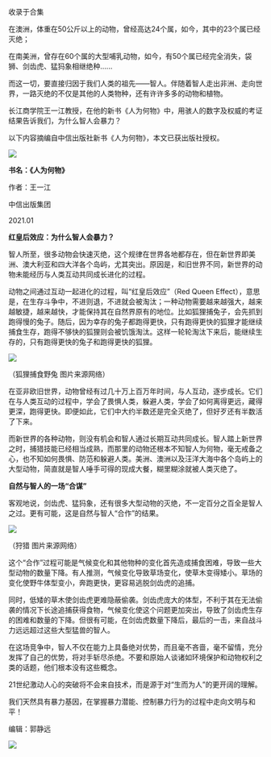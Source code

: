 

收录于合集

在澳洲，体重在50公斤以上的动物，曾经高达24个属，如今，其中的23个属已经灭绝；

  

在南美洲，曾存在60个属的大型哺乳动物，如今，有50个属已经完全消失，袋狮、剑齿虎、猛犸象相继绝种......

  

  

而这一切，要直接归因于我们人类的祖先——智人。伴随着智人走出非洲、走向世界，一路灭绝的不仅是其他的人类物种，还有许许多多的动物和植物。

  

长江商学院王一江教授，在他的新书《人为何物》中，用骇人的数字及权威的考证结果告诉我们，为什么智人会暴力？

  

以下内容摘编自中信出版社新书《人为何物》，本文已获出版社授权。

  

  

![](/images/156/2.png)

 **书名：《人为何物》**

作者：王一江

中信出版集团

2021.01

  

  

 **红皇后效应：为什么智人会暴力？**  

  

智人所至，很多动物会快速灭绝，这个规律在世界各地都存在，但在新世界即美洲、澳大利亚和四大洋各个岛屿，尤其突出。原因是，和旧世界不同，新世界的动物未能经历与人类互动共同成长进化的过程。

  

动物之间通过互动一起进化的过程，叫“红皇后效应”（Red Queen
Effect），意思是，在生存斗争中，不进则退，不进就会被淘汰；一种动物需要越来越强大，越来越敏捷，越来越快，才能保持其在自然界原有的地位。比如狐狸捕兔子，会先抓到跑得慢的兔子。随后，因为幸存的兔子都跑得更快，只有跑得更快的狐狸才能继续捕食生存，跑得不够快的狐狸则会被饥饿淘汰。这样一轮轮淘汰下来后，能继续生存的，只有跑得更快的兔子和跑得更快的狐狸。

![](/images/156/3.png)

（狐狸捕食野兔 图片来源网络）

  

在亚非欧旧世界，动物曾经有过几十万上百万年时间，与人互动，逐步成长。它们在与人类互动的过程中，学会了畏惧人类，躲避人类，学会了如何离得更远，藏得更深，跑得更快。即便如此，它们中大约半数还是完全灭绝了，但好歹还有半数活了下来。

  

而新世界的各种动物，则没有机会和智人通过长期互动共同成长。智人踏上新世界之时，捕猎技能已经相当成熟，而那里的动物还根本不知智人为何物，毫无戒备之心，也不知如何畏惧、防范和躲避人类。美洲、澳洲以及汪洋大海中各个岛屿上的大型动物，简直就是智人唾手可得的现成大餐，糊里糊涂就被人类灭绝了。

  

 **自然与智人的一场“合谋”**  

  

客观地说，剑齿虎、猛犸象，还有很多大型动物的灭绝，不一定百分之百全是智人之过。更有可能，这是自然与智人“合作”的结果。

  

![](/images/156/4.png)

（狩猎 图片来源网络）

  

这个“合作”过程可能是气候变化和其他物种的变化首先造成捕食困难，导致一些大型动物的数量下降。有人推测，气候变化导致草场变化，使草木变得矮小。草场的变化使野牛体型变小，奔跑更快，更容易逃脱剑齿虎的追捕。

  

同时，低矮的草木使剑齿虎更难隐蔽偷袭。剑齿虎庞大的体型，不利于其在无法偷袭的情况下长途追捕获得食物，气候变化使这个问题更加突出，导致了剑齿虎生存的困难和数量的下降。但很有可能，在剑齿虎数量下降后，最后的一击，来自战斗力远远超过这些大型猛兽的智人。

  

在这场竞争中，智人不仅在能力上具备绝对优势，而且毫不吝啬，毫不留情，充分发挥了自己的优势，将对手斩尽杀绝。不要和原始人谈诸如环境保护和动物权利之类的话题，他们根本没有这些概念。

  

21世纪激动人心的突破将不会来自技术，而是源于对“生而为人”的更开阔的理解。

  

我们天然具有暴力基因，在掌握暴力潜能、控制暴力行为的过程中走向文明与和平！

  

编辑：郭静远

  

![](/images/156/5.jpeg)

  

